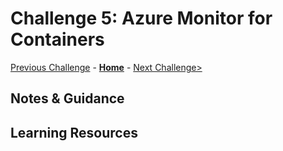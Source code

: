 # Challenge 5: Azure Monitor for Containers

[Previous Challenge](./04-Azure-Monitor-For-Applications.md) - **[Home](../README.md)** - [Next Challenge>](./06-Log-Queries-With-KQL-And-Grafana.md)

## Notes & Guidance

## Learning Resources
